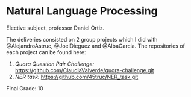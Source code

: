 # Natural Language Processing

Elective subject, professor Daniel Ortiz.

The deliveries consisted on 2 group projects which I did with @AlejandroAstruc, @JoelDieguez and @AlbaGarcia. The repositories of each project can be found here:

1. *Quora Question Pair Challenge:* https://github.com/ClaudiaValverde/quora-challenge.git
2. *NER task:* https://github.com/45truc/NER_task.git

Final Grade: 10

